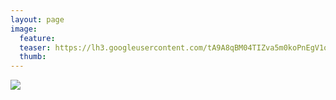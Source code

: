 ```yaml
---
layout: page
image:
  feature:
  teaser: https://lh3.googleusercontent.com/tA9A8qBM04TIZva5m0koPnEgV1ovo8boSvTs_aTHdhs=w245-h181-no
  thumb:
---
```


![](https://lh3.googleusercontent.com/c_4Yi-1_UsdCLVTzRuhDokY0f9znhynluS_-CyxRvD8=w800)

